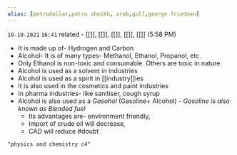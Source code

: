 ```yaml
---
alias: [petrodollar,petro sheikh, arab,gulf,george friedman]
---
```

`19-10-2021` `16:41` related - [[]], [[]], [[]], [[]], [[]] (5:58 PM)
- It is made up of- Hydrogen and Carbon
- Alcohol- It is of many types- Methanol, Ethanol, Propanol, etc.
- Only Ethanol is non-toxic and consumable. Others are toxic in nature.
- Alcohol is used as a solvent in industries
- Alcohol is used as a spirit in [[industry]]ies
- It is also used in the cosmetics and paint industries
- In pharma industries- like sanitiser, cough syrup
- Alcohol is also used as a _Gasohol_ (Gasoline+ Alcohol)
_- Gasoline is also known as Blended fuel_
	- Its advantages are- environment friendly,
	- Import of crude oil will decrease,
	- CAD will reduce #doubt

```query
"physics and chemistry c4"
```

